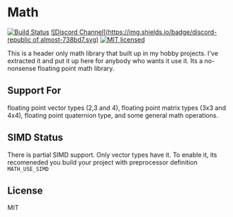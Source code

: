 # Math

[![Build Status](https://travis-ci.org/republic-of-almost/math.svg?branch=master)](https://travis-ci.org/republic-of-almost/math)
[![Discord Channel](https://img.shields.io/badge/discord-republic of almost-738bd7.svg)](https://discord.gg/DU3s4fS)
[![MIT licensed](https://img.shields.io/badge/license-MIT-blue.svg)](#)

This is a header only math library that built up in my hobby projects. I've extracted it and put it up here for anybody who wants it use it. Its a no-nonsense floating point math library.


## Support For
floating point vector types (2,3 and 4), floating point matrix types (3x3 and 4x4), floating point quaternion type, and some general math operations.


## SIMD Status
There is partial SIMD support. Only vector types have it. To enable it, its recomeneded you build your project with preprocessor definition `MATH_USE_SIMD`


## License
MIT

